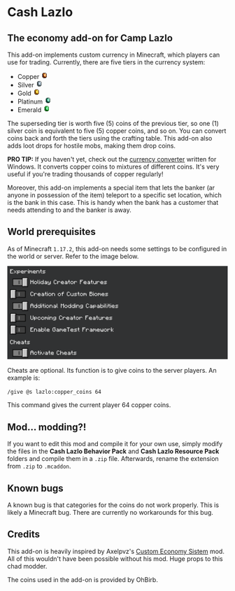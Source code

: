 # Cash Lazlo
## The economy add-on for Camp Lazlo

This add-on implements custom currency in Minecraft, which players can use for trading. Currently, there are five tiers in the currency system:
- Copper ![CopperCoin](https://github.com/Baconfry/cash-lazlo/blob/main/Cash%20Lazlo/Cash%20Lazlo%20Resource%20Pack/textures/items/copper_coin.png)
- Silver ![SilverCoin](https://github.com/Baconfry/cash-lazlo/blob/main/Cash%20Lazlo/Cash%20Lazlo%20Resource%20Pack/textures/items/silver_coin.png)
- Gold ![GoldCoin](https://github.com/Baconfry/cash-lazlo/blob/main/Cash%20Lazlo/Cash%20Lazlo%20Resource%20Pack/textures/items/gold_coin.png)
- Platinum ![PlatinumCoin](https://github.com/Baconfry/cash-lazlo/blob/main/Cash%20Lazlo/Cash%20Lazlo%20Resource%20Pack/textures/items/platinum_coin.png)
- Emerald ![EmeraldCoin](https://github.com/Baconfry/cash-lazlo/blob/main/Cash%20Lazlo/Cash%20Lazlo%20Resource%20Pack/textures/items/emerald_coin.png)

The superseding tier is worth five (5) coins of the previous tier, so one (1) silver coin is equivalent to five (5) copper coins, and so on. You can convert coins back and forth the tiers using the crafting table. This add-on also adds loot drops for hostile mobs, making them drop coins.

**PRO TIP:** If you haven't yet, check out the [currency converter](https://github.com/Baconfry/cash-lazlo-calculator/releases) written for Windows. It converts copper coins to mixtures of different coins. It's very useful if you're trading thousands of copper regularly!

Moreover, this add-on implements a special item that lets the banker (ar anyone in possession of the item) teleport to a specific set location, which is the bank in this case. This is handy when the bank has a customer that needs attending to and the banker is away.

## World prerequisites

As of Minecraft `1.17.2`, this add-on needs some settings to be configured in the world or server. Refer to the image below.

![Settings configuration](https://github.com/Baconfry/cash-lazlo/blob/main/Documentation/Settings.png)

Cheats are optional. Its function is to give coins to the  server players. An example is: 

`/give @s lazlo:copper_coins 64`

This command gives the current player 64 copper coins.

## Mod... modding?!

If you want to edit this mod and compile it for your own use, simply modify the files in the **Cash Lazlo Behavior Pack** and **Cash Lazlo Resource Pack** folders and compile them in a `.zip` file. Afterwards, rename the extension from `.zip` to `.mcaddon`.

## Known bugs

A known bug is that categories for the coins do not work properly. This is likely a Minecraft bug. There are currently no workarounds for this bug.

## Credits

This add-on is heavily inspired by Axelpvz's [Custom Economy Sistem](https://mcpedl.com/custom-economy-sistem/) mod. All of this wouldn't have been possible without his mod. Huge props to this chad modder.

The coins used in the add-on is provided by OhBirb.
